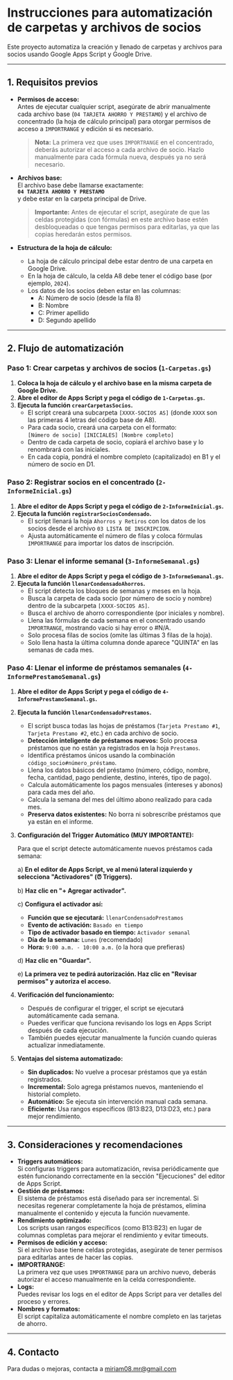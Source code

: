 # Instrucciones para automatización de carpetas y archivos de socios

Este proyecto automatiza la creación y llenado de carpetas y archivos para socios usando Google Apps Script y Google Drive.

---

## 1. Requisitos previos

- **Permisos de acceso:**  
  Antes de ejecutar cualquier script, asegúrate de abrir manualmente cada archivo base (`04 TARJETA AHORRO Y PRESTAMO`) y el archivo de concentrado (la hoja de cálculo principal) para otorgar permisos de acceso a `IMPORTRANGE` y edición si es necesario.  
  > **Nota:** La primera vez que uses `IMPORTRANGE` en el concentrado, deberás autorizar el acceso a cada archivo de socio. Hazlo manualmente para cada fórmula nueva, después ya no será necesario.

- **Archivos base:**  
  El archivo base debe llamarse exactamente:  
  **`04 TARJETA AHORRO Y PRESTAMO`**  
  y debe estar en la carpeta principal de Drive.  
  > **Importante:** Antes de ejecutar el script, asegúrate de que las celdas protegidas (con fórmulas) en este archivo base estén desbloqueadas o que tengas permisos para editarlas, ya que las copias heredarán estos permisos.

- **Estructura de la hoja de cálculo:**  
  - La hoja de cálculo principal debe estar dentro de una carpeta en Google Drive.
  - En la hoja de cálculo, la celda A8 debe tener el código base (por ejemplo, `2024`).
  - Los datos de los socios deben estar en las columnas:
    - A: Número de socio (desde la fila 8)
    - B: Nombre
    - C: Primer apellido
    - D: Segundo apellido

---

## 2. Flujo de automatización

### Paso 1: Crear carpetas y archivos de socios (`1-Carpetas.gs`)

1. **Coloca la hoja de cálculo y el archivo base en la misma carpeta de Google Drive.**
2. **Abre el editor de Apps Script y pega el código de `1-Carpetas.gs`.**
3. **Ejecuta la función `crearCarpetasSocios`.**
   - El script creará una subcarpeta `[XXXX-SOCIOS AS]` (donde `XXXX` son las primeras 4 letras del código base de A8).
   - Para cada socio, creará una carpeta con el formato:  
     `[Número de socio] [INICIALES] [Nombre completo]`
   - Dentro de cada carpeta de socio, copiará el archivo base y lo renombrará con las iniciales.
   - En cada copia, pondrá el nombre completo (capitalizado) en B1 y el número de socio en D1.

### Paso 2: Registrar socios en el concentrado (`2-InformeInicial.gs`)

1. **Abre el editor de Apps Script y pega el código de `2-InformeInicial.gs`.**
2. **Ejecuta la función `registrarSociosCondensado`.**
   - El script llenará la hoja `Ahorros y Retiros` con los datos de los socios desde el archivo `03 LISTA DE INSCRIPCION`.
   - Ajusta automáticamente el número de filas y coloca fórmulas `IMPORTRANGE` para importar los datos de inscripción.

### Paso 3: Llenar el informe semanal (`3-InformeSemanal.gs`)

1. **Abre el editor de Apps Script y pega el código de `3-InformeSemanal.gs`.**
2. **Ejecuta la función `llenarCondensadoAhorros`.**
   - El script detecta los bloques de semanas y meses en la hoja.
   - Busca la carpeta de cada socio (por número de socio y nombre) dentro de la subcarpeta `[XXXX-SOCIOS AS]`.
   - Busca el archivo de ahorro correspondiente (por iniciales y nombre).
   - Llena las fórmulas de cada semana en el concentrado usando `IMPORTRANGE`, mostrando vacío si hay error o #N/A.
   - Solo procesa filas de socios (omite las últimas 3 filas de la hoja).
   - Solo llena hasta la última columna donde aparece "QUINTA" en las semanas de cada mes.

### Paso 4: Llenar el informe de préstamos semanales (`4-InformePrestamoSemanal.gs`)

1. **Abre el editor de Apps Script y pega el código de `4-InformePrestamoSemanal.gs`.**
2. **Ejecuta la función `llenarCondensadoPrestamos`.**
   - El script busca todas las hojas de préstamos (`Tarjeta Prestamo #1`, `Tarjeta Prestamo #2`, etc.) en cada archivo de socio.
   - **Detección inteligente de préstamos nuevos:** Solo procesa préstamos que no están ya registrados en la hoja `Prestamos`.
   - Identifica préstamos únicos usando la combinación `código_socio#número_préstamo`.
   - Llena los datos básicos del préstamo (número, código, nombre, fecha, cantidad, pago pendiente, destino, interés, tipo de pago).
   - Calcula automáticamente los pagos mensuales (intereses y abonos) para cada mes del año.
   - Calcula la semana del mes del último abono realizado para cada mes.
   - **Preserva datos existentes:** No borra ni sobrescribe préstamos que ya están en el informe.

3. **Configuración del Trigger Automático (MUY IMPORTANTE):**
   
   Para que el script detecte automáticamente nuevos préstamos cada semana:
   
   a) **En el editor de Apps Script, ve al menú lateral izquierdo y selecciona "Activadores" (⏰ Triggers).**
   
   b) **Haz clic en "+ Agregar activador".**
   
   c) **Configura el activador así:**
   - **Función que se ejecutará:** `llenarCondensadoPrestamos`
   - **Evento de activación:** `Basado en tiempo`
   - **Tipo de activador basado en tiempo:** `Activador semanal`
   - **Día de la semana:** `Lunes` (recomendado)
   - **Hora:** `9:00 a.m. - 10:00 a.m.` (o la hora que prefieras)
   
   d) **Haz clic en "Guardar".**
   
   e) **La primera vez te pedirá autorización. Haz clic en "Revisar permisos" y autoriza el acceso.**

4. **Verificación del funcionamiento:**
   - Después de configurar el trigger, el script se ejecutará automáticamente cada semana.
   - Puedes verificar que funciona revisando los logs en Apps Script después de cada ejecución.
   - También puedes ejecutar manualmente la función cuando quieras actualizar inmediatamente.

5. **Ventajas del sistema automatizado:**
   - **Sin duplicados:** No vuelve a procesar préstamos que ya están registrados.
   - **Incremental:** Solo agrega préstamos nuevos, manteniendo el historial completo.
   - **Automático:** Se ejecuta sin intervención manual cada semana.
   - **Eficiente:** Usa rangos específicos (B13:B23, D13:D23, etc.) para mejor rendimiento.

---

## 3. Consideraciones y recomendaciones

- **Triggers automáticos:**  
  Si configuras triggers para automatización, revisa periódicamente que estén funcionando correctamente en la sección "Ejecuciones" del editor de Apps Script.
- **Gestión de préstamos:**  
  El sistema de préstamos está diseñado para ser incremental. Si necesitas regenerar completamente la hoja de préstamos, elimina manualmente el contenido y ejecuta la función nuevamente.
- **Rendimiento optimizado:**  
  Los scripts usan rangos específicos (como B13:B23) en lugar de columnas completas para mejorar el rendimiento y evitar timeouts.
- **Permisos de edición y acceso:**  
  Si el archivo base tiene celdas protegidas, asegúrate de tener permisos para editarlas antes de hacer las copias.
- **IMPORTRANGE:**  
  La primera vez que uses `IMPORTRANGE` para un archivo nuevo, deberás autorizar el acceso manualmente en la celda correspondiente.
- **Logs:**  
  Puedes revisar los logs en el editor de Apps Script para ver detalles del proceso y errores.
- **Nombres y formatos:**  
  El script capitaliza automáticamente el nombre completo en las tarjetas de ahorro.

---

## 4. Contacto

Para dudas o mejoras, contacta a miriam08.mr@gmail.com